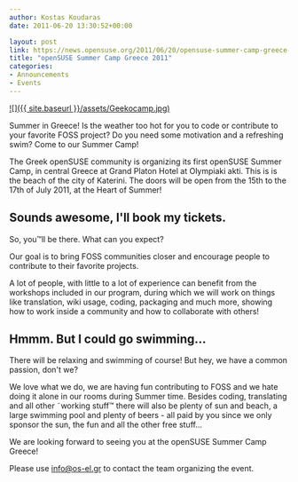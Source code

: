 ```yaml
---
author: Kostas Koudaras
date: 2011-06-20 13:30:52+00:00

layout: post
link: https://news.opensuse.org/2011/06/20/opensuse-summer-camp-greece-2011/
title: "openSUSE Summer Camp Greece 2011"
categories:
- Announcements
- Events
---
```

[![]({{ site.baseurl }}/assets/Geekocamp.jpg)](https://news.opensuse.org/2011/06/20/opensuse-summer-camp-greece-2011/geekocamp/)

Summer in Greece!  Is the weather too hot for you to code or contribute to your favorite FOSS project? Do you need some motivation and a refreshing swim? Come to our Summer Camp!

The Greek openSUSE community is organizing its first openSUSE Summer Camp, in central Greece at Grand Platon Hotel at Olympiaki akti. This is is the beach of the city of Katerini. The doors will be open from the 15th to the 17th of July 2011, at the Heart of Summer!


## Sounds awesome, I'll book my tickets.


So, you™ll be there. What can you expect?

Our goal is to bring FOSS communities closer and encourage people to contribute to their favorite projects.

A lot of people, with little to a lot of experience can benefit from the workshops included in our program, during which we will work on things like translation, wiki usage, coding, packaging and much more, showing how to work inside a community and how to collaborate with others!


## Hmmm. But I could go swimming...


There will be relaxing and swimming of course! But hey, we have a common passion, don't we?

We love what we do, we are having fun contributing to FOSS and we hate doing it alone in our rooms during Summer time.  Besides coding, translating and all other ˜working stuff™ there will also be plenty of sun and beach, a large swimming pool and plenty of beers -  all paid by you since we only sponsor the sun, the fun and all the other free stuff...

We are looking forward to seeing you at the openSUSE Summer Camp Greece!

Please use [info@os-el.gr](mailto:info@os-el.gr) to contact the team organizing the event.		
